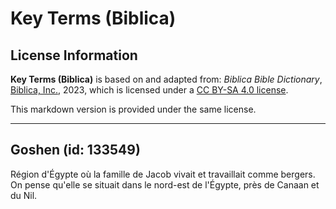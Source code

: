 # Key Terms (Biblica)

## License Information

**Key Terms (Biblica)** is based on and adapted from: _Biblica Bible Dictionary_, [Biblica, Inc.](https://www.biblica.com/), 2023, which is licensed under a [CC BY-SA 4.0 license](https://creativecommons.org/licenses/by-sa/4.0/legalcode.en).

This markdown version is provided under the same license.



--------------------------------

## Goshen (id: 133549)

Région d'Égypte où la famille de Jacob vivait et travaillait comme bergers. On pense qu'elle se situait dans le nord\-est de l'Égypte, près de Canaan et du Nil.


